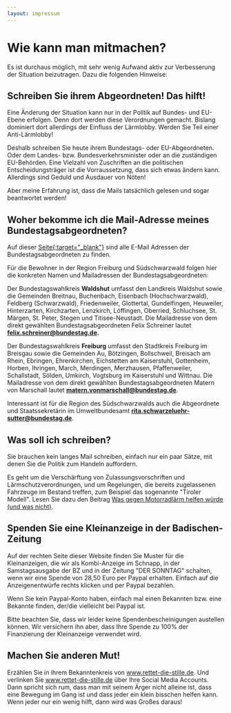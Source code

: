 ```yaml
---
layout: impressum
---
```


# Wie kann man mitmachen?

Es ist durchaus möglich, mit sehr wenig Aufwand aktiv zur Verbesserung der Situation beizutragen. Dazu die folgenden Hinweise:

## Schreiben Sie ihrem Abgeordneten! Das hilft! 

Eine Änderung der Situation kann nur in der Politik auf Bundes- und EU-Ebene erfolgen. Denn dort werden diese Verordnungen gemacht. Bislang dominiert dort allerdings der Einfluss der Lärmlobby. Werden Sie Teil einer Anti-Lärmlobby!

Deshalb schreiben Sie heute ihrem Bundestags- oder EU-Abgeordneten. Oder dem Landes- bzw. Bundesverkehrsminister oder an die zuständigen EU-Behörden. Eine Vielzahl von Zuschriften an die politischen Entscheidungsträger ist die Vorraussetzung, dass sich etwas ändern kann. Allerdings sind Geduld und Ausdauer von Nöten!

Aber meine Erfahrung ist, dass die Mails tatsächlich gelesen und sogar beantwortet werden! 

## Woher bekomme ich die Mail-Adresse meines Bundestagsabgeordneten?

Auf dieser <span style="text-decoration: underline;">[Seite](https://www.bundestag.de/abgeordnete){:target="_blank"}</span> sind alle E-Mail Adressen der Bundestagsabgeordneten zu finden.

Für die Bewohner in der Region Freiburg und Südschwarzwald folgen hier die konkreten Namen und Mailadressen der Bundestagsabgeordneten:

Der Bundestagswahlkreis <b>Waldshut</b> umfasst den Landkreis Waldshut sowie die Gemeinden Breitnau, Buchenbach, Eisenbach (Hochschwarzwald), Feldberg (Schwarzwald), Friedenweiler, Glottertal, Gundelfingen, Heuweiler, Hinterzarten, Kirchzarten, Lenzkirch, Löffingen, Oberried, Schluchsee, St. Märgen, St. Peter, Stegen und Titisee-Neustadt. Die Mailadresse von dem direkt gewählten Bundestagsabgeordneten Felix Schreiner lautet <b>[felix.schreiner@bundestag.de](mailto:felix.schreiner@bundestag.de).</b>

Der Bundestagswahlkreis <b>Freiburg</b> umfasst den Stadtkreis Freiburg im Breisgau sowie die Gemeinden Au, Bötzingen, Bollschweil, Breisach am Rhein, Ebringen, Ehrenkirchen, Eichstetten am Kaiserstuhl, Gottenheim, Horben, Ihringen, March, Merdingen, Merzhausen, Pfaffenweiler, Schallstadt, Sölden, Umkirch, Vogtsburg im Kaiserstuhl und Wittnau. Die Mailadresse von dem direkt gewählten Bundestagsabgeordneten Matern von Marschall lautet <b>[matern.vonmarschall@bundestag.de](mailto:matern.vonmarschall@bundestag.de)</b>.

Interessant ist für die Region des Südschwarzwalds auch die Abgeordnete und Staatssekretärin im Umweltbundesamt <b>[rita.schwarzeluehr-sutter@bundestag.de](mailto:rita.schwarzeluehr-sutter@bundestag.de)</b>.

## Was soll ich schreiben?

Sie brauchen kein langes Mail schreiben, einfach nur ein paar Sätze, mit denen Sie die Politik zum Handeln auffordern. 

Es geht um die Verschärftung von Zulassungsvorschriften und Lärmschutzverordnungen, und um Regelungen, die bereits zugelassenen Fahrzeuge im Bestand treffen, zum Beispiel das sogenannte "Tiroler Modell". Lesen Sie dazu den Beitrag <span style='text-decoration: underline;'><a href='/2020/08/03/was-gegen-motorradlaerm-helfen-wuerde-und-was-nicht.html'>Was gegen Motorradlärm helfen würde (und was nicht)</a></span>.

## Spenden Sie eine Kleinanzeige in der Badischen-Zeitung

Auf der rechten Seite dieser Website finden Sie Muster für die Kleinanzeigen, die wir als Kombi-Anzeige im Schnapp, in der Samstagsausgabe der BZ und in der Zeitung "DER SONNTAG" schalten, wenn wir eine Spende von 28,50 Euro per Paypal erhalten. Einfach auf die Anzeigenentwürfe rechts klicken und per Paypal bezahlen. 

Wenn Sie kein Paypal-Konto haben, einfach mal einen Bekannten bzw. eine Bekannte finden, der/die vielleicht bei Paypal ist.

Bitte beachten Sie, dass wir leider keine Spendenbescheinigungen austellen können. Wir versichern ihn aber, dass Ihre Spende zu 100% der Finanzierung der Kleinanzeige verwendet wird.

## Machen Sie anderen Mut!

Erzählen Sie in ihrem Bekanntenkreis von www.rettet-die-stille.de. Und verlinken Sie <span style='text-decoration: underline;'><a href='https://www-rettet-die-stille.de'>www.rettet-die-stille.de</a></span> über Ihre Social Media Accounts. Dann spricht sich rum, dass man mit seinem Ärger nicht alleine ist, dass eine Bewegung im Gang ist und dass jeder ein klein bisschen helfen kann. Wenn jeder nur ein wenig hilft, dann wird was Großes daraus!

